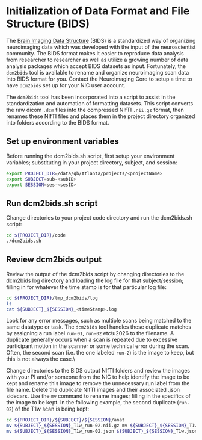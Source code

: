 # Initialization of Data Format and File Structure (BIDS)

The [Brain Imaging Data Structure](https://bids-specification.readthedocs.io/en/stable/01-introduction.html) (BIDS) is a standardized way of organizing neuroimaging data which was developed with the input of the neuroscientist community.  The BIDS format makes it easier to reproduce data analysis from researcher to researcher as well as utilize a growing number of data analysis packages which accept BIDS datasets as input.  Fortunately, the `dcm2bids` tool is available to rename and organize neuroimaging scan data into BIDS format for you.  Contact the Neuroimaging Core to setup a time to have `dcm2bids` set up for your NIC user account.

The `dcm2bids` tool has been incorporated into a script to assist in the standardization and automation of formatting datasets.  This script converts the raw dicom `.dcm` files into the compressed NIfTI `.nii.gz` format, then renames these NIfTI files and places them in the project directory organized into folders according to the BIDS format.

## Set up environment variables

Before running the dcm2bids.sh script, first setup your environment variables; substituting in your project directory, subject, and session:

```Bash
export PROJECT_DIR=/data/qb/Atlanta/projects/<projectName>
export SUBJECT=sub-<subID>
export SESSION=ses-<sesID>
```

## Run dcm2bids.sh script

Change directories to your project code directory and run the dcm2bids.sh script:

```Bash
cd ${PROJECT_DIR}/code
./dcm2bids.sh
```

## Review dcm2bids output

Review the output of the dcm2bids script by changing directories to the dcm2bids log directory and loading the log file for that subject/session; filling in for whatever the time stamp is for that particular log file:

```Bash
cd ${PROJECT_DIR}/tmp_dcm2bids/log
ls
cat ${SUBJECT}_${SESSION}_<timeStamp>.log
```

Look for any error messages, such as multiple scans being matched to the same datatype or task.  The `dcm2bids` tool handles these duplicate matches by assigning a run label `run-01`, `run-02` etc\u2026 to the filename.  A duplicate generally occurs when a scan is repeated due to excessive participant motion in the scanner or some technical error during the scan. Often, the second scan (i.e. the one labeled `run-2`) is the image to keep, but this is not always the case.\

Change directories to the BIDS output NIfTI folders and review the images with your PI and/or someone from the NIC to help identify the image to be kept and rename this image to remove the unnecessary run label from the file name. Delete the duplicate NIfTI images and their associated .json sidecars. Use the `mv` command to rename images; filling in the specifics of the image to be kept. In the following example, the second duplicate (`run-02`) of the T1w scan is being kept:

```Bash
cd ${PROJECT_DIR}/${SUBJECT}/${SESSION}/anat
mv ${SUBJECT}_${SESSION}_T1w_run-02.nii.gz mv ${SUBJECT}_${SESSION}_T1w.nii.gz
mv ${SUBJECT}_${SESSION}_T1w_run-02.json ${SUBJECT}_${SESSION}_T1w.json
```
